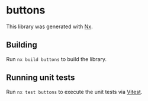 # buttons

This library was generated with [Nx](https://nx.dev).

## Building

Run `nx build buttons` to build the library.

## Running unit tests

Run `nx test buttons` to execute the unit tests via [Vitest](https://vitest.dev/).
